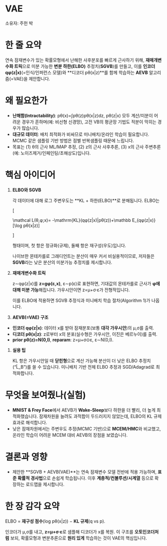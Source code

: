 # VAE

소유자: 주헌 박

# 한 줄 요약

연속 잠재변수가 있는 확률모형에서 난해한 사후분포를 빠르게 근사하기 위해, **재매개변수화 트릭**으로 미분 가능한 **변분 하한(ELBO)** 추정치(**SGVB**)를 만들고, 이를 **인코더 qφ(z|x)**(=인식/인퍼런스 모델)와 **디코더 pθ(x|z)**를 함께 학습하는 **AEVB** 알고리즘(=VAE)을 제안합니다.

# 왜 필요한가

- **난해함(Intractability)**: pθ(x)=∫pθ(z)pθ(x|z)dz, pθ(z|x) 모두 계산/미분이 어려운 경우가 흔하며(예: 비선형 신경망), 고전 VB의 평균장 기법도 적분이 막히는 경우가 많습니다.
- **대규모 데이터**: 배치 최적화가 비싸므로 미니배치/온라인 학습이 필요합니다. MCMC 같은 샘플링 기반 방법은 점별 반복샘플링 때문에 느립니다.
- 목표는 (1) θ의 근사 ML/MAP 추정, (2) z의 근사 사후추론, (3) x의 근사 주변추론(예: 노이즈제거/인페인팅/초해상도)입니다.

# 핵심 아이디어

1. **ELBO와 SGVB**
    
    각 데이터에 대해 로그 주변우도는 **KL + 하한(ELBO)**로 분해됩니다. ELBO는
    
    [
    
    \mathcal L(θ,φ;x)= -\mathrm{KL}(qφ(z|x)|pθ(z))+\mathbb E_{qφ(z|x)}[\log pθ(x|z)]
    
    ]
    
    형태이며, 첫 항은 정규화(규제), 둘째 항은 재구성(우도)입니다.
    
    나이브한 몬테카를로 그래디언트는 분산이 매우 커서 비실용적이므로, 저자들은 **SGVB**라는 낮은 분산의 미분가능 추정치를 제시합니다.
    
2. **재매개변수화 트릭**
    
    z∼qφ(z|x)를 **z=gφ(ε,x)**, ε∼p(ε)로 표현하면, 기대값의 몬테카를로 근사가 **φ에 대해 미분 가능**해집니다. 가우시안이면 z=μ+σ·ε가 전형적입니다.
    
    이를 ELBO에 적용하면 SGVB 추정식과 미니배치 학습 절차(Algorithm 1)가 나옵니다.
    
3. **AEVB(=VAE) 구조**
- **인코더 qφ(z|x)**: 데이터 x를 받아 잠재분포(보통 **대각 가우시안**)의 μ,σ를 출력.
- **디코더 pθ(x|z)**: z로부터 x의 분포(실수형은 가우시안, 이진은 베르누이)를 출력.
- **prior pθ(z)=N(0,I)**, **reparam**: z=μ+σ⊙ε, ε∼N(0,I).
1. **실용 팁**
    
    KL 항은 가우시안일 때 **닫힌형**으로 계산 가능해 분산이 더 낮은 ELBO 추정치(“L̃_B”)를 쓸 수 있습니다. 미니배치 기반 전체 ELBO 추정과 SGD/Adagrad로 최적화합니다.
    

# 무엇을 보여줬나(실험)

- **MNIST & Frey Face**에서 AEVB가 **Wake-Sleep**보다 하한을 더 빨리, 더 높게 최적화했습니다. 잠재차원을 늘려도 과적합이 두드러지지 않았는데, ELBO의 KL 규제 효과로 해석합니다.
- 낮은 잠재차원에서는 주변우도 추정(MCMC 기반)으로 **MCEM/HMC**와 비교했고, 온라인 학습이 어려운 MCEM 대비 AEVB의 장점을 보였습니다.

# 결론과 영향

- 제안한 **SGVB + AEVB(VAE)**는 연속 잠재변수 모델 전반에 적용 가능하며, **표준 확률적 경사법**으로 손쉽게 학습됩니다. 이후 **계층적/컨볼루션/시계열** 등으로 확장하는 로드맵을 제시합니다.

# 한 장 감각 요약

ELBO = **재구성 점수**(log pθ(x|z)) − **KL 규제**(q vs p).

인코더가 μ,σ를 내고, **z=μ+σ·ε**로 샘플해 디코더가 x를 복원. 이 구조를 **오토인코더처럼** 보되, 확률모형과 변분추론으로 **원리 있게** 학습하는 것이 VAE의 핵심입니다.